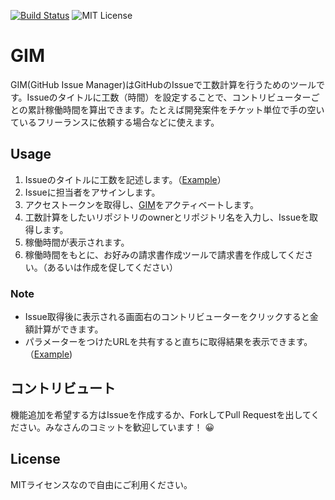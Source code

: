 [![Build Status](https://travis-ci.com/deer-inc/GitHub-Issue-Manager.svg?branch=master)](https://travis-ci.com/deer-inc/GitHub-Issue-Manager)
![MIT License](https://img.shields.io/github/license/deer-inc/github-issue-manager.svg)

# GIM

GIM(GitHub Issue Manager)はGitHubのIssueで工数計算を行うためのツールです。Issueのタイトルに工数（時間）を設定することで、コントリビューターごとの累計稼働時間を算出できます。たとえば開発案件をチケット単位で手の空いているフリーランスに依頼する場合などに使えます。

## Usage

1. Issueのタイトルに工数を記述します。（[Example](https://github.com/deer-inc/github-manager-example-repository)）
2. Issueに担当者をアサインします。
3. アクセストークンを取得し、[GIM](https://deer-inc.github.io/gim/)をアクティベートします。
4. 工数計算をしたいリポジトリのownerとリポジトリ名を入力し、Issueを取得します。
5. 稼働時間が表示されます。
6. 稼働時間をもとに、お好みの請求書作成ツールで請求書を作成してください。（あるいは作成を促してください）

### Note

- Issue取得後に表示される画面右のコントリビューターをクリックすると金額計算ができます。
- パラメーターをつけたURLを共有すると直ちに取得結果を表示できます。（[Example](https://deer-inc.github.io/gim/?owner=deer-inc&name=github-manager-example-repository))

## コントリビュート

機能追加を希望する方はIssueを作成するか、ForkしてPull Requestを出してください。みなさんのコミットを歓迎しています！ 😀

## License

MITライセンスなので自由にご利用ください。
